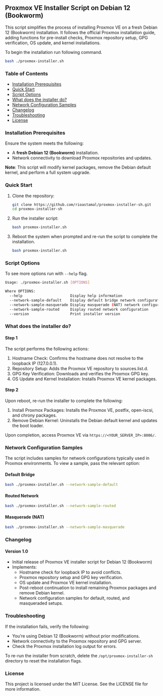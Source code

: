 ## Proxmox VE Installer Script on Debian 12 (Bookworm)

This script simplifies the process of installing Proxmox VE on a fresh Debian 12 (Bookworm) installation. It follows the official Proxmox installation guide, adding functions for pre-install checks, Proxmox repository setup, GPG verification, OS update, and kernel installations.

To begin the installation run following command.

```sh
bash ./proxmox-installer.sh
```


### Table of Contents

- [Installation Prerequisites](#installation-prerequisites)
- [Quick Start](#quick-start)
- [Script Options](#script-options)
- [What does the installer do?](#what-does-the-installer-do)
- [Network Configuration Samples](#network-configuration-samples)
- [Changelog](#changelog)
- [Troubleshooting](#troubleshooting)
- [License](#license)


### Installation Prerequisites

Ensure the system meets the following:

- A **fresh Debian 12 (Bookworm)** installation.
- Network connectivity to download Proxmox repositories and updates.

**Note**: This script will modify kernel packages, remove the Debian default kernel, and perform a full system upgrade.


### Quick Start

1. Clone the repository:

    ```sh
    git clone https://github.com/rioastamal/proxmox-installer-sh.git
    cd proxmox-installer-sh
    ```

2. Run the installer script:

    ```sh
    bash proxmox-installer.sh
    ```

3. Reboot the system when prompted and re-run the script to complete the installation.


   ```sh
   bash proxmox-installer.sh
   ```


### Script Options

To see more options run with `--help` flag.


```sh
Usage: ./proxmox-installer.sh [OPTIONS]

Where OPTIONS:
  --help                      Display help information
  --network-sample-default    Display default bridge network configuration
  --network-sample-masquerade Display masquerade (NAT) network configuration
  --network-sample-routed     Display routed network configuration
  --version                   Print installer version
```

### What does the installer do?

#### Step 1

The script performs the following actions:

1. Hostname Check: Confirms the hostname does not resolve to the loopback IP (127.0.0.1).
1. Repository Setup: Adds the Proxmox VE repository to sources.list.d.
1. GPG Key Verification: Downloads and verifies the Proxmox GPG key.
1. OS Update and Kernel Installation: Installs Proxmox VE kernel packages.


#### Step 2

Upon reboot, re-run the installer to complete the following:

1. Install Proxmox Packages: Installs the Proxmox VE, postfix, open-iscsi, and chrony packages.
1. Remove Debian Kernel: Uninstalls the Debian default kernel and updates the boot loader.

Upon completion, access Proxmox VE via `https://<YOUR_SERVER_IP>:8006/`.

### Network Configuration Samples

The script includes samples for network configurations typically used in Proxmox environments. To view a sample, pass the relevant option:

#### Default Bridge

```sh
bash ./proxmox-installer.sh --network-sample-default
```

#### Routed Network

```sh
bash ./proxmox-installer.sh --network-sample-routed
```

#### Masquerade (NAT)

```sh
bash ./proxmox-installer.sh --network-sample-masquerade
```

### Changelog

#### Version 1.0

- Initial release of Proxmox VE installer script for Debian 12 (Bookworm)
- Implements:
  - Hostname check for loopback IP to avoid conflicts.
  - Proxmox repository setup and GPG key verification.
  - OS update and Proxmox VE kernel installation.
  - Post-reboot continuation to install remaining Proxmox packages and remove Debian kernel.
  - Network configuration samples for default, routed, and masqueraded setups.

### Troubleshooting

If the installation fails, verify the following:

- You’re using Debian 12 (Bookworm) without prior modifications.
- Network connectivity to the Proxmox repository and GPG server.
- Check the Proxmox installation log output for errors.

To re-run the installer from scratch, delete the `/opt/proxmox-installer-sh` directory to reset the installation flags.

### License

This project is licensed under the MIT License. See the LICENSE file for more information.
